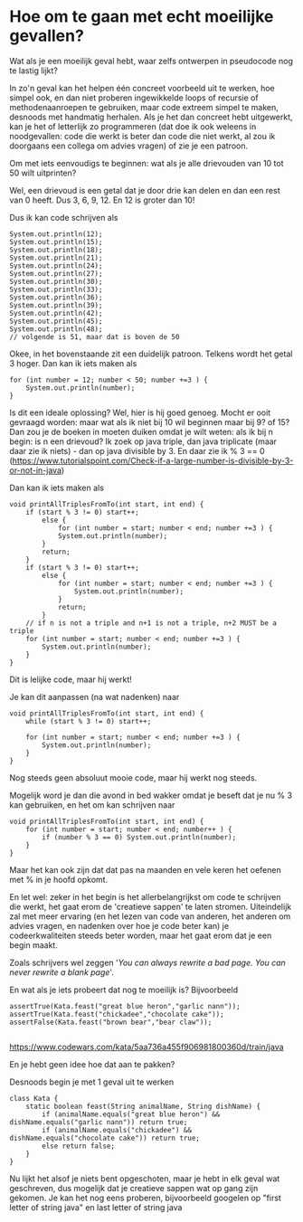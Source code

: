 # Hoe om te gaan met echt moeilijke gevallen?

Wat als je een moeilijk geval hebt, waar zelfs ontwerpen in pseudocode nog te lastig lijkt?

In zo'n geval kan het helpen één concreet voorbeeld uit te werken, hoe simpel ook, en dan niet proberen ingewikkelde loops of recursie of methodenaanroepen te gebruiken, maar code extreem simpel te maken, desnoods met handmatig herhalen. Als je het dan concreet hebt uitgewerkt, kan je het of letterlijk zo programmeren (dat doe ik ook weleens in noodgevallen: code die werkt is beter dan code die niet werkt, al zou ik doorgaans een collega om advies vragen) of zie je een patroon.

Om met iets eenvoudigs te beginnen: wat als je alle drievouden van 10 tot 50 wilt uitprinten?

Wel, een drievoud is een getal dat je door drie kan delen en dan een rest van 0 heeft. Dus 3, 6, 9, 12. En 12 is groter dan 10!

Dus ik kan code schrijven als 
```
System.out.println(12);
System.out.println(15);
System.out.println(18);
System.out.println(21);
System.out.println(24);
System.out.println(27);
System.out.println(30);
System.out.println(33);
System.out.println(36);
System.out.println(39);
System.out.println(42);
System.out.println(45);
System.out.println(48);
// volgende is 51, maar dat is boven de 50
```

Okee, in het bovenstaande zit een duidelijk patroon. Telkens wordt het getal 3 hoger. Dan kan ik iets maken als

```
for (int number = 12; number < 50; number +=3 ) {
    System.out.println(number);
}
``` 

Is dit een ideale oplossing? Wel, hier is hij goed genoeg. Mocht er ooit gevraagd worden: maar wat als ik niet bij 10 wil beginnen maar bij 9? of 15? Dan zou je de boeken in moeten duiken omdat je wilt weten: als ik bij n begin: is n een drievoud? Ik zoek op java triple, dan java triplicate (maar daar zie ik niets) - dan op java divisible by 3. En daar zie ik % 3 == 0 (https://www.tutorialspoint.com/Check-if-a-large-number-is-divisible-by-3-or-not-in-java)

Dan kan ik iets maken als 

``` 
void printAllTriplesFromTo(int start, int end) {
	if (start % 3 != 0) start++;
		else { 
			for (int number = start; number < end; number +=3 ) {
    		System.out.println(number);	
		}
		return;
	}
	if (start % 3 != 0) start++;
		else { 
		    for (int number = start; number < end; number +=3 ) {
    		    System.out.println(number);
    		}
    		return;
		}
	// if n is not a triple and n+1 is not a triple, n+2 MUST be a triple
	for (int number = start; number < end; number +=3 ) {
    	System.out.println(number);
	}
}
```

Dit is lelijke code, maar hij werkt!

Je kan dit aanpassen (na wat nadenken) naar 
``` 
void printAllTriplesFromTo(int start, int end) {
	while (start % 3 != 0) start++;

	for (int number = start; number < end; number +=3 ) {
    	System.out.println(number);	
    }
}
```

Nog steeds geen absoluut mooie code, maar hij werkt nog steeds.

Mogelijk word je dan die avond in bed wakker omdat je beseft dat je nu % 3 kan gebruiken, en het om kan schrijven naar 

``` 
void printAllTriplesFromTo(int start, int end) {
	for (int number = start; number < end; number++ ) {
		if (number % 3 == 0) System.out.println(number);	
    }
}
```

Maar het kan ook zijn dat dat pas na maanden en vele keren het oefenen met % in je hoofd opkomt. 

En let wel: zeker in het begin is het allerbelangrijkst om code te schrijven die werkt, het gaat erom de 'creatieve sappen' te laten stromen. Uiteindelijk zal met meer ervaring (en het lezen van code van anderen, het anderen om advies vragen, en nadenken over hoe je code beter kan) je codeerkwaliteiten steeds beter worden, maar het gaat erom dat je een begin maakt.

Zoals schrijvers wel zeggen '*You can always rewrite a bad page. You can never rewrite a blank page*'.

En wat als je iets probeert dat nog te moeilijk is? Bijvoorbeeld

``` 
assertTrue(Kata.feast("great blue heron","garlic nann"));
assertTrue(Kata.feast("chickadee","chocolate cake"));
assertFalse(Kata.feast("brown bear","bear claw"));
    
```
https://www.codewars.com/kata/5aa736a455f906981800360d/train/java

En je hebt geen idee hoe dat aan te pakken?

Desnoods begin je met 1 geval uit te werken 

```
class Kata {
	static boolean feast(String animalName, String dishName) {
		if (animalName.equals("great blue heron") && dishName.equals("garlic nann")) return true;
		if (animalName.equals("chickadee") && dishName.equals("chocolate cake")) return true;
		else return false;
	}
}
```

Nu lijkt het alsof je niets bent opgeschoten, maar je hebt in elk geval wat geschreven, dus mogelijk dat je creatieve sappen wat op gang zijn gekomen. Je kan het nog eens proberen, bijvoorbeeld googelen op "first letter of string java" en last letter of string java 
